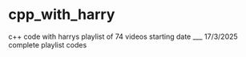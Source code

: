 # cpp_with_harry
c++ code with harrys playlist of 74 videos
starting date ___ 17/3/2025
complete playlist codes 

